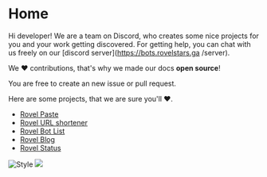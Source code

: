 # Home 

Hi developer!
We are a team on Discord, who creates some nice projects for you and your work getting discovered. For getting help, you can chat with us freely on our [discord server](https://bots.rovelstars.ga /server).

We ♥️ contributions, that's why we made our docs **open source**!

You are free to create an new issue or pull request.

Here are some projects, that we are sure you'll ♥️.

- [Rovel Paste](https://paste.rovelstars.ga)
- [Rovel URL shortener](https://url.rovelstars.ga)
- [Rovel Bot List](https://bots.rovelstars.ga)
- [Rovel Blog](https://blog.rovelstars.ga)
- [Rovel Status](https://status.rovelstars.ga)

![Style](https://img.shields.io/static/v1?label=made%20with&message=style&color=red&style=for-the-badge&logo=Awesome%20Lists&logoColor=red)
<a href="https://discord.gg/953XCpHbKF"><img src="https://img.shields.io/discord/602906543356379156?color=%237289da&label=chat%20with%20us&logo=discord&style=for-the-badge"></a>

